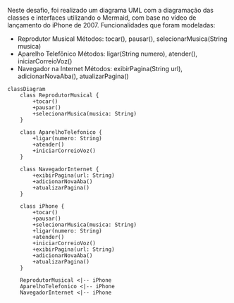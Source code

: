 Neste desafio, foi realizado um diagrama UML com a diagramação das classes e interfaces utilizando o Mermaid, com base no vídeo de lançamento do iPhone de 2007.
Funcionalidades que foram modeladas:
- Reprodutor Musical
Métodos: tocar(), pausar(), selecionarMusica(String musica)
- Aparelho Telefônico
Métodos: ligar(String numero), atender(), iniciarCorreioVoz()
- Navegador na Internet
Métodos: exibirPagina(String url), adicionarNovaAba(), atualizarPagina()


```mermaid
classDiagram
    class ReprodutorMusical {
        +tocar()
        +pausar()
        +selecionarMusica(musica: String)
    }

    class AparelhoTelefonico {
        +ligar(numero: String)
        +atender()
        +iniciarCorreioVoz()
    }

    class NavegadorInternet {
        +exibirPagina(url: String)
        +adicionarNovaAba()
        +atualizarPagina()
    }

    class iPhone {
        +tocar()
        +pausar()
        +selecionarMusica(musica: String)
        +ligar(numero: String)
        +atender()
        +iniciarCorreioVoz()
        +exibirPagina(url: String)
        +adicionarNovaAba()
        +atualizarPagina()
    }

    ReprodutorMusical <|-- iPhone
    AparelhoTelefonico <|-- iPhone
    NavegadorInternet <|-- iPhone
